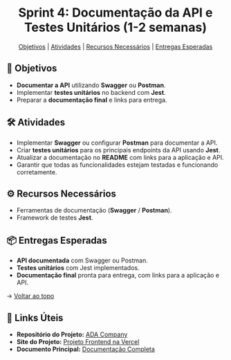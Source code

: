<span id="topo"></span>

<h1 align="center">Sprint 4: Documentação da API e Testes Unitários (1-2 semanas)</h1>

<p align="center">
  <a href="#objetivos">Objetivos</a> |
  <a href="#atividades">Atividades</a> |
  <a href="#recursos">Recursos Necessários</a> |
  <a href="#entregas">Entregas Esperadas</a>
</p>

## :dart: Objetivos
- **Documentar a API** utilizando **Swagger** ou **Postman**.  
- Implementar **testes unitários** no backend com **Jest**.  
- Preparar a **documentação final** e links para entrega.  

<span id="atividades"></span>

## :hammer_and_wrench: Atividades
- Implementar **Swagger** ou configurar **Postman** para documentar a API.  
- Criar **testes unitários** para os principais endpoints da API usando **Jest**.  
- Atualizar a documentação no **README** com links para a aplicação e API.  
- Garantir que todas as funcionalidades estejam testadas e funcionando corretamente.  

<span id="recursos"></span>

## :gear: Recursos Necessários
- Ferramentas de documentação (**Swagger** / **Postman**).  
- Framework de testes **Jest**.  

<span id="entregas"></span>

## :package: Entregas Esperadas
- **API documentada** com Swagger ou Postman.  
- **Testes unitários** com Jest implementados.  
- **Documentação final** pronta para entrega, com links para a aplicação e API.  

→ [Voltar ao topo](#topo)

<span id="links"></span>

## :link: Links Úteis  
- **Repositório do Projeto:** [ADA Company](https://github.com/ADACompany01/Terceiro-Semestre)  
- **Site do Projeto:** [Projeto Frontend na Vercel](https://adacompany.vercel.app/)  
- **Documento Principal:** [Documentação Completa](https://github.com/ADACompany01/Terceiro-Semestre/tree/main/Documentacao)
